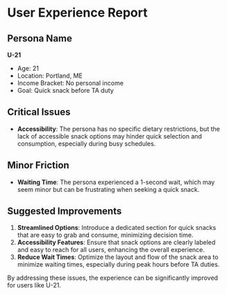# User Experience Report

## Persona Name
**U-21**  
- Age: 21  
- Location: Portland, ME  
- Income Bracket: No personal income  
- Goal: Quick snack before TA duty  

## Critical Issues
- **Accessibility**: The persona has no specific dietary restrictions, but the lack of accessible snack options may hinder quick selection and consumption, especially during busy schedules.

## Minor Friction
- **Waiting Time**: The persona experienced a 1-second wait, which may seem minor but can be frustrating when seeking a quick snack. 

## Suggested Improvements
1. **Streamlined Options**: Introduce a dedicated section for quick snacks that are easy to grab and consume, minimizing decision time.
2. **Accessibility Features**: Ensure that snack options are clearly labeled and easy to reach for all users, enhancing the overall experience.
3. **Reduce Wait Times**: Optimize the layout and flow of the snack area to minimize waiting times, especially during peak hours before TA duties. 

By addressing these issues, the experience can be significantly improved for users like U-21.